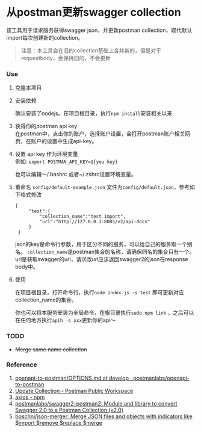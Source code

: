 # 从postman更新swagger collection


该工具用于请求服务获得swagger json，并更新postman collection，取代默认import每次创建新的collection。

> 注意：本工具会在旧的collection基础上合并新的，但是对于requestbody，会保持旧的，不会更新

### Use
1. 克隆本项目

2. 安装依赖

    确认安装了nodejs。在项目根目录，执行`npm install`安装相关以来

3. 获得你的postman api key  
    在postman中，点击你的账户，选择账户设置，会打开postman账户相关网页，在账户的设置中生成api-key。

4. 设置 api key 作为环境变量  
    例如: `export POSTMAN_API_KEY=${you key}` 

    也可以编辑～/.bashrc 或者~/.zshrc设置环境变量。

5. 重命名 `config/default-example.json` 文件为`config/default.json`，参考如下格式修改
   ```
   {
        "test":{
            "collection_name":"test import",
            "url":"http://127.0.0.1:8085/v2/api-docs"
        }
    }
   ```
   json的key是命令行参数，用于区分不同的服务，可以给自己的服务取一个别名。 `collection_name`是postman集合的名称，请确保同名的集合只有一个。url是获取swagger的url，请求改url应该返回swagger2的json在response body中。

6. 使用  

    在项目根目录，打开命令行，执行`node index.js -s test`  即可更新对应collection_name的集合。

    你也可以将本服务安装为全局命令，在根目录执行`sudo npm link` ，之后可以在任何地方执行`apih -s xxx`更新你的api～

### TODO

- ~~Merge same name collection~~

### Reference

1. [openapi-to-postman/OPTIONS.md at develop · postmanlabs/openapi-to-postman](https://github.com/postmanlabs/openapi-to-postman/blob/develop/OPTIONS.md)
2. [Update Collection - Postman Public Workspace](https://www.postman.com/postman/workspace/postman-public-workspace/request/12959542-a42a1615-4b04-44e9-b2ea-e94729d5f4d6)
3. [axios - npm](https://www.npmjs.com/package/axios)
4. [postmanlabs/swagger2-postman2: Module and library to convert Swagger 2.0 to a Postman Collection (v2.0)](https://github.com/postmanlabs/swagger2-postman2)
5. [boschni/json-merger: Merge JSON files and objects with indicators like $import $remove $replace $merge](https://github.com/boschni/json-merger)

